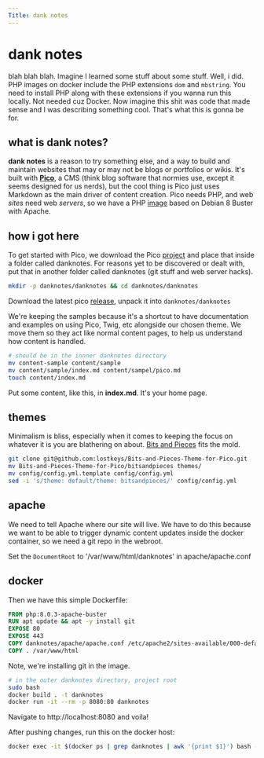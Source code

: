 ```yaml
---
Title: dank notes
---
```


# dank notes

blah blah blah. Imagine I learned some stuff about some stuff. Well, i did. PHP images on docker include the PHP extensions `dom` and `mbstring`. You need to install PHP along with these extensions if you wanna run this locally. Not needed cuz Docker. Now imagine this shit was code that made sense and I was describing something cool. That's what this is gonna be for.

## what is dank notes?

**dank notes** is a reason to try something else, and a way to build and maintain websites that may or may not be blogs or portfolios or wikis. It's built with [**Pico**](http://picocms.org/), a CMS (think blog software that normies use, except it seems designed for us nerds), but the cool thing is Pico just uses Markdown as the main driver of content creation. Pico needs PHP, and web _sites_ need web _servers_, so we have a PHP [image](https://github.com/docker-library/php/blob/64811791f0682262478d73514819908fcfe73d7f/8.0/buster/apache/Dockerfile) based on Debian 8 Buster with Apache.

## how i got here

To get started with Pico, we download the Pico [project](https://github.com/picocms/Pico) and place that inside a folder called danknotes. For reasons yet to be discovered or dealt with, put that in another folder called danknotes (git stuff and web server hacks).

```bash
mkdir -p danknotes/danknotes && cd danknotes/danknotes
```

Download the latest pico [release](https://github.com/picocms/Pico/releases/tag/v2.1.4), unpack it into `danknotes/danknotes`

We're keeping the samples because it's a shortcut to have documentation and examples on using Pico, Twig, etc alongside our chosen theme. We move them so they act like normal content pages, to help us understand how content is handled.

```bash
# should be in the innner danknotes directory
mv content-sample content/sample
mv content/sample/index.md content/sampel/pico.md
touch content/index.md
```

Put some content, like this, in **index.md**. It's your home page.

## themes

Minimalism is bliss, especially when it comes to keeping the focus on whatever it is you are blathering on about. [Bits and Pieces](https://github.com/lostkeys/Bits-and-Pieces-Theme-for-Pico) fits the mold.

```bash
git clone git@github.com:lostkeys/Bits-and-Pieces-Theme-for-Pico.git
mv Bits-and-Pieces-Theme-for-Pico/bitsandpieces themes/
mv config/config.yml.template config/config.yml
sed -i 's/theme: default/theme: bitsandpieces/' config/config.yml
```

## apache

We need to tell Apache where our site will live. We have to do this because we want to be able to trigger dynamic content updates inside the docker container, so we need a git repo in the webroot.

Set the `DocumentRoot` to '/var/www/html/danknotes' in apache/apache.conf

## docker

Then we have this simple Dockerfile:

```Dockerfile
FROM php:8.0.3-apache-buster
RUN apt update && apt -y install git
EXPOSE 80
EXPOSE 443
COPY danknotes/apache/apache.conf /etc/apache2/sites-available/000-default.conf
COPY . /var/www/html
```

Note, we're installing git in the image.

```bash
# in the outer danknotes directory, project root
sudo bash
docker build . -t danknotes
docker run -it --rm -p 8080:80 danknotes
```

Navigate to http://localhost:8080 and voila!

After pushing changes, run this on the docker host:

``` bash
docker exec -it $(docker ps | grep danknotes | awk '{print $1}') bash -c "cd danknotes && git config --global user.email "email@email.com" && git config --global user.name "user" && git stash && git pull origin master"
```
